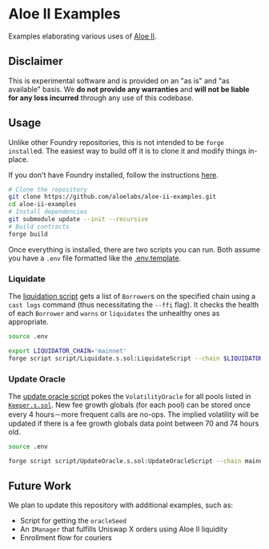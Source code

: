 # Aloe II Examples

Examples elaborating various uses of [Aloe II](https://github.com/aloelabs/aloe-ii).

## Disclaimer

This is experimental software and is provided on an "as is" and "as available" basis. We **do not provide any
warranties** and **will not be liable for any loss incurred** through any use of this codebase.

## Usage

Unlike other Foundry repositories, this is not intended to be `forge install`ed. The easiest way to build off it is to clone it and modify things in-place.

If you don't have Foundry installed, follow the instructions [here](https://book.getfoundry.sh/getting-started/installation).

```bash
# Clone the repository
git clone https://github.com/aloelabs/aloe-ii-examples.git
cd aloe-ii-examples
# Install dependencies
git submodule update --init --recursive
# Build contracts
forge build
```

Once everything is installed, there are two scripts you can run. Both assume you have a `.env` file formatted like the [.env.template](/.env.template).

### Liquidate

The [liquidation script](/script/Liquidate.s.sol) gets a list of `Borrower`s on the specified chain using a `cast logs` command (thus necessitating the `--ffi` flag). It checks the health of each `Borrower` and `warns` or `liquidates` the unhealthy ones as appropriate.

```bash
source .env

export LIQUIDATOR_CHAIN='mainnet'
forge script script/Liquidate.s.sol:LiquidateScript --chain $LIQUIDATOR_CHAIN --rpc-url $LIQUIDATOR_CHAIN -vv --ffi --broadcast
```

### Update Oracle

The [update oracle script](/script/UpdateOracle.s.sol) pokes the `VolatilityOracle` for all pools listed in [`Keeper.s.sol`](/script/Keeper.s.sol). New fee growth globals (for each pool) can be stored
once every 4 hours－more frequent calls are no-ops. The implied volatility will be updated if there is a fee growth globals data point between 70 and 74 hours old.

```bash
source .env

forge script script/UpdateOracle.s.sol:UpdateOracleScript --chain mainnet --rpc-url mainnet -vv --broadcast
```

## Future Work

We plan to update this repository with additional examples, such as:

- Script for getting the `oracleSeed`
- An `IManager` that fulfills Uniswap X orders using Aloe II liquidity
- Enrollment flow for couriers
